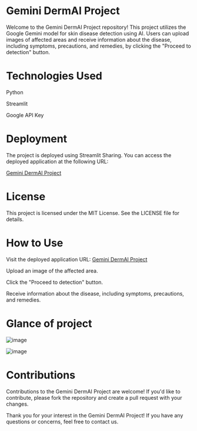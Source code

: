 # Gemini DermAI Project

Welcome to the Gemini DermAI Project repository! This project utilizes the Google Gemini model for skin disease detection using AI. Users can upload images of affected areas and receive information about the disease, including symptoms, precautions, and remedies, by clicking the "Proceed to detection" button.

# Technologies Used

Python

Streamlit

Google API Key

# Deployment
The project is deployed using Streamlit Sharing. You can access the deployed application at the following URL:

[Gemini DermAI Project](https://gemini-dermai-project-bbdvlmwq29b8okmjhxchfh.streamlit.app/)

# License
This project is licensed under the MIT License. See the LICENSE file for details.

# How to Use
Visit the deployed application URL: [Gemini DermAI Project](https://gemini-dermai-project-bbdvlmwq29b8okmjhxchfh.streamlit.app/)

Upload an image of the affected area.

Click the "Proceed to detection" button.

Receive information about the disease, including symptoms, precautions, and remedies.

# Glance of project
![image](https://github.com/DiptiSanap/Gemini-DermAI-project/assets/107847530/886b190d-4c7d-4cc3-a5d1-e0fcbbba63d0)

![image](https://github.com/DiptiSanap/Gemini-DermAI-project/assets/107847530/48f40bda-1636-4751-a6bf-6e42990336f1)



# Contributions
Contributions to the Gemini DermAI Project are welcome! If you'd like to contribute, please fork the repository and create a pull request with your changes.

Thank you for your interest in the Gemini DermAI Project! If you have any questions or concerns, feel free to contact us.
